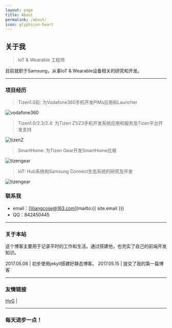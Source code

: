 ```yaml
---
layout: page
title: About
permalink: /about/
icon: glyphicon-heart
---
```


## 关于我

> IoT & Wearable 工程师   

目前就职于Samsung，从事IoT & Wearable设备相关的研究和开发。   


---

### 项目经历

> Tizen1.0前: 为Vodafone360手机开发PIMs应用和Launcher  

![vodafone360](http://itliang.github.io/blog/public/img/vodafone.png)

> Tizen1.0/2.3/2.4: 为Tizen Z1/Z3手机开发系统应用和服务及Tizen平台开发支持

![tizenZ](http://itliang.github.io/blog/public/img/tizenz.png)

> SmartHome: 为Tizen Gear开发SmartHome应用

![tizengear](http://itliang.github.io/blog/public/img/tizeng.png)
 
> IoT: Hub系统和Samsung Connect生态系统的研究及开发

![tizengear](http://itliang.github.io/blog/public/img/tizeng.png)

### 联系我

* email：[liliangcose@163.com](mailto:{{ site.email }})
* QQ：842450445

---

### 关于本站   

这个博客主要用于记录平时的工作和生活。通过搭建他，也充实了自己的前端开发知识。

2017.05.08 | 初步使用jekyll搭建好静态博客。
2017.05.15 | 提交了我的第一篇博客
  

---

### 友情链接

[HyG](https://gaohaoyang.github.io/) \|

---

### 每天进步一点！ ###